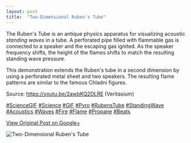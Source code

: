 ```yaml
---
layout: post
title:  "Two-Dimensional Ruben's Tube"
---
```


The Ruben's Tube is an antique physics apparatus for visualizing acoustic
_standing waves_ in a tube. A perforated pipe filled with flammable gas is
connected to a speaker and the escaping gas ignited. As the speaker frequency
shifts, the height of the flames shifts to match the resulting standing wave
pressure.  
  
This demonstration extends the Ruben's tube in a second dimension by using a
perforated metal sheet and two speakers. The resulting flame patterns are
similar to the famous Chladni figures.  
  
Source: <https://youtu.be/2awbKQ2DLRE> (Veritasium)  
  
[#ScienceGIF](https://plus.google.com/s/%23ScienceGIF/posts)
[#Science](https://plus.google.com/s/%23Science/posts)
[#GIF](https://plus.google.com/s/%23GIF/posts)
[#Pyro](https://plus.google.com/s/%23Pyro/posts)
[#RubensTube](https://plus.google.com/s/%23RubensTube/posts)
[#StandingWave](https://plus.google.com/s/%23StandingWave/posts)
[#Acoustics](https://plus.google.com/s/%23Acoustics/posts)
[#Waves](https://plus.google.com/s/%23Waves/posts)
[#Fire](https://plus.google.com/s/%23Fire/posts)
[#Flame](https://plus.google.com/s/%23Flame/posts)
[#Propane](https://plus.google.com/s/%23Propane/posts)
[#Beats](https://plus.google.com/s/%23Beats/posts)

[View Original Post on Google+](https://plus.google.com/+ColinSullender/posts/FJyoy3ydyPA)

![Two-Dimensional Ruben's Tube](/assets/img/2015-06-09-TwoDimensional-Rubens-Tube.gif)
